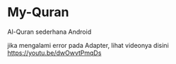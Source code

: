 # My-Quran
Al-Quran sederhana Android

jika mengalami error pada Adapter, lihat videonya disini https://youtu.be/dwOwvtPmqDs
